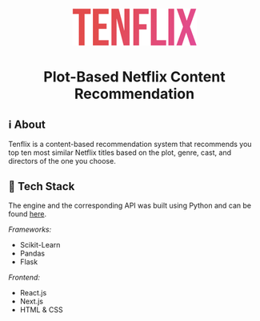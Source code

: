 # <p align='center'>![Tenflix](./public/logo.png)</p>
# **<p align='center'>Plot-Based Netflix Content Recommendation</p>**

## ℹ️ About
Tenflix is a content-based recommendation system that recommends you top ten most similar Netflix titles based on the plot, genre, cast, and directors of the one you choose.

## 🧰 Tech Stack
The engine and the corresponding API was built using Python and can be found [here](https://github.com/outoflaksh/Plot-Based-Netflix-Recommendation).

*Frameworks:*
- Scikit-Learn
- Pandas
- Flask

*Frontend:*
- React.js
- Next.js
- HTML & CSS

